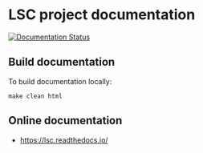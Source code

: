 # LSC project documentation

[![Documentation Status](https://readthedocs.org/projects/lsc/badge/?version=latest)](https://lsc.readthedocs.io/en/latest/?badge=latest)

## Build documentation

To build documentation locally:
```
make clean html
```

## Online documentation

* https://lsc.readthedocs.io/
